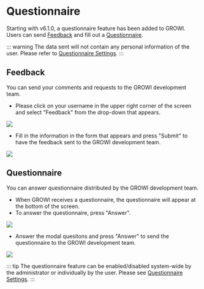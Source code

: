 # Questionnaire

Starting with v6.1.0, a questionnaire feature has been added to GROWI. Users can send [Feedback](/en/guide/features/questionnaire.html#feedback) and fill out a [Questionnaire](/en/guide/features/questionnaire.html#questionnaire-2).

::: warning
The data sent will not contain any personal information of the user.
Please refer to [Questionnaire Settings](/en/admin-guide/management-cookbook/app-settings.html#questionnaire-settings).
:::

## Feedback

You can send your comments and requests to the GROWI development team.

- Please click on your username in the upper right corner of the screen and select "Feedback" from the drop-down that appears.

![](/assets/images/questionnaire_feedback.png)

- Fill in the information in the form that appears and press "Submit" to have the feedback sent to the GROWI development team.

![](/assets/images/questionnaire_form.png)

## Questionnaire

You can answer questionnaire distributed by the GROWI development team.

- When GROWI receives a questionnaire, the questionnaire will appear at the bottom of the screen.
- To answer the questionnaire, press "Answer".

![](/assets/images/questionnaire_cron.png)

- Answer the modal quesitons and press "Answer" to send the questionnaire to the GROWI development team.

![](/assets/images/questionnaire_cron_form.png)

::: tip
The questionnaire feature can be enabled/disabled system-wide by the administrator or individually by the user.
Please see [Questionnaire Settings](/en/admin-guide/management-cookbook/app-settings.html#questionnaire-settings).
:::